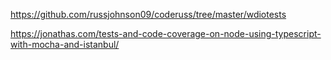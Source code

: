 https://github.com/russjohnson09/coderuss/tree/master/wdiotests



https://jonathas.com/tests-and-code-coverage-on-node-using-typescript-with-mocha-and-istanbul/


